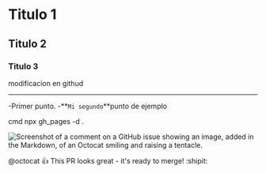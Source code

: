 # Titulo 1
## Titulo 2
### Titulo 3
modificacion en githud

---
-Primer punto.
 -**``Mi segundo``**punto de ejemplo

 cmd
 npx gh_pages -d .

 ![Screenshot of a comment on a GitHub issue showing an image, added in the Markdown, of an Octocat smiling and raising a tentacle.](https://myoctocat.com/assets/images/base-octocat.svg)

@octocat :+1: This PR looks great - it's ready to merge! :shipit:
